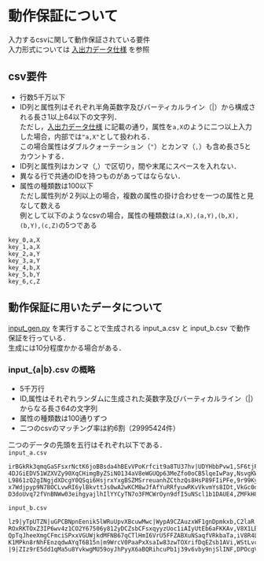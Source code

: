 # 動作保証について
入力するcsvに関して動作保証されている要件  
入力形式については [入出力データ仕様](../docs/data_in_out.md) を参照 
## csv要件
* 行数5千万以下
* ID列と属性列はそれぞれ半角英数字及びバーティカルライン（|）から構成される長さ1以上64以下の文字列．  
ただし，[入出力データ仕様](../docs/data_in_out.md) に記載の通り，属性を`a,X`のように二つ以上入力した場合，内部では`"a,X"`として扱われる．  
この場合属性はダブルクォーテーション（`"`）とカンマ（`,`）も含め長さ5とカウントする．
* ID列と属性列はカンマ（,）で区切り，間や末尾にスペースを入れない．  
* 異なる行で共通のIDを持つものがあってはならない．  
* 属性の種類数は100以下  
ただし属性列が２列以上の場合，複数の属性の掛け合わせを一つの属性と見なして数える  
例として以下のようなcsvの場合，属性の種類数は`(a,X),(a,Y),(b,X),(b,Y),(c,Z)`の5つである
```csv
key_0,a,X
key_1,a,X
key_2,a,Y
key_3,a,Y
key_4,b,X
key_5,b,Y
key_6,c,Z
```

## 動作保証に用いたデータについて
[input_gen.py](./input_gen.py) を実行することで生成される input_a.csv と input_b.csv で動作保証を行っている．  
生成には10分程度かかる場合がある．  
### input_{a|b}.csv の概略

* 5千万行
* ID,属性はそれぞれランダムに生成された英数字及びバーティカルライン（|）からなる長さ64の文字列
* 属性の種類数は100通りずつ
* 二つのcsvのマッチング率は約6割（29995424件）

二つのデータの先頭を五行はそれぞれ以下である．  
`input_a.csv`
```
irBGkRk3qmqGaSFsxrNctK6joBBsda4hBEvVPoKrfcit9a8TU37hv|UDYHbbPvw1,SF6tjPH8omU1Lvnkdj5LeWeZjcbMDTtRA3OxjreBnRk51kjSGcOkZUZ9DsfXvnDS
4DJGiEDV51WZXVZy90XqCHimgByZSiNO134aV8eWGUQp63MeZfo0oCB5lqeIwPay,NsvgKWUlvtsMKXG1rJpM9x5pV4klKLCtCExBCi2y7TFFWDAklOSli1PBwkH86CiK
L9861zQ2gINgjdXDcgY0QSqi6HsjrxYxgBSZMSrreuanhZCthzQs8HsP89FIiPFe,9r99KyI8soTPUUrDByxJSmOHM6ZjWzsa|DaRvAvjuiiVjMkxgGKUgYw3fNkvju8Q
x7Wdjpyp9N7BOCLvwRI6ylBkvttJs0wA2wKCM8wJfAfYuRRfyuwRKvVkvmYs8IDt,VkGc0oNRPSX9n0MAxRXnG6XZzUGz|9mxo2k1XKLS7vcPmj37qGafZ7T9SigcZy2b
D3doUvq72fVnBNWw03eihgyajlhIlYYCyTN7o3FMCWrOyn9dfI5uNScl1b1DAUE4,ZMFkH8ffEE0skh53Ij4B1H0wcwcuQdRsoYU26Jwq40CVAKnuYKyiedjfM9bW212m
```
`input_b.csv`
```
lz9|yTpUTZN|uGPCBNpnEenik5lWRuUpvXBcuwMwc|WypA9CZAuzxWF1gnDpmkxb,C2laR|y5I3FAIEgb9eM7HBAxDC2JII8dsJld6G5fty6labpva3IHLROuq1j6gE8U
ROxRKTOxZ3IP6wv4z1CO2Y67506y812yDCZsbCFsxqyyzUoc1iAIyUtEb6aFKKAv,V8X1LBnLTFMm7l6uNH|gKxLmM3D1TZuNdljsgW5zNWr2i40QJuJqbIQdx4u9wCeW
QpTqJheeXmgCFmciSPxxVGUWjkdMFNB67qCTlHmI6VrU5FFZABXuNSaqfVRkbaTa,iV8R4Lp7Gj4iLO5RL6JSYPvpjXjveqApWB6Lpnkp5dt5Wbuz2epctu0R|SKGwuqF
K1MPkn8rNhFEnzqdwAYqT6B15n|m9WrcV0PaaPxXsaIw83zwTOXrifDqEZsb1AVi,WStLvc0fs0Ahkek|HPdz|GRTKQzLhviGG7dt4kVhzL32NXXz6bKI8D0bRQL4FZCF
|9|ZIz9rE5dd1qMa5u8YvkwgMU59oyJhPyyX6aBQRihcuPb1j39v6vby9njSlINF,DPOcgV0KIpjyYyT0ajteVAd|IpqLwRoMQMvVfaj7aycxV9Eq5Qm97i5gC8LqDWgg
```
